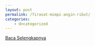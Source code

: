 ```yaml
---
layout: post
permalink: /firasat-mimpi-angin-ribut/
categories:
    - Uncategorized
---
```


[Baca Selengkapnya](/05)